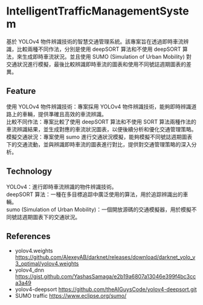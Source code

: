 # IntelligentTrafficManagementSystem

基於 YOLOv4 物件辨識技術的智慧交通管理系統。該專案旨在透過即時車流辨識，比較兩種不同作法，分別是使用 deepSORT 算法和不使用 deepSORT 算法，來生成即時車流狀況。並且使用 SUMO (Simulation of Urban Mobility) 對交通狀況進行模擬，最後比較辨識即時車流的圖表和使用不同號誌週期圖表的差異。

## Feature
使用 YOLOv4 物件辨識技術：專案採用 YOLOv4 物件辨識技術，能夠即時辨識道路上的車輛，提供準確且高效的車流辨識。<br>
比較不同作法：專案比較了使用 deepSORT 算法和不使用 SORT 算法兩種作法的車流辨識結果，並生成對應的車流狀況圖表，以便後續分析和優化交通管理策略。<br>
模擬交通狀況：專案使用 sumo 進行交通狀況模擬，能夠模擬不同號誌週期圖表下的交通流動，並與辨識即時車流的圖表進行對比，提供對交通管理策略的深入分析。

## Technology
YOLOv4：進行即時車流辨識的物件辨識技術。<br>
deepSORT 算法：一種在多目標追踪中廣泛使用的算法，用於追踪辨識出的車輛。<br>
sumo (Simulation of Urban Mobility)：一個開放源碼的交通模擬器，用於模擬不同號誌週期圖表下的交通狀況。

## References
- yolov4.weights https://github.com/AlexeyAB/darknet/releases/download/darknet_yolo_v3_optimal/yolov4.weights
- yolov4_dnn https://gist.github.com/YashasSamaga/e2b19a6807a13046e399f4bc3cca3a49
- yolov4-deepsort https://github.com/theAIGuysCode/yolov4-deepsort.git
- SUMO traffic https://www.eclipse.org/sumo/
